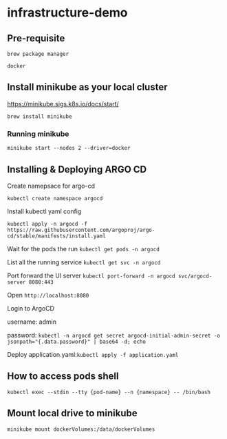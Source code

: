 # infrastructure-demo

## Pre-requisite

```brew package manager```

```docker```

## Install minikube as your local cluster

https://minikube.sigs.k8s.io/docs/start/

```brew install minikube```

### Running minikube

```minikube start --nodes 2 --driver=docker```

## Installing & Deploying ARGO CD

Create namepsace for argo-cd

```kubectl create namespace argocd```

Install kubectl yaml config

```kubectl apply -n argocd -f https://raw.githubusercontent.com/argoproj/argo-cd/stable/manifests/install.yaml```

Wait for the pods the run
```kubectl get pods -n argocd```

List all the running service
```kubectl get svc -n argocd```

Port forward the UI server
```kubectl port-forward -n argocd svc/argocd-server 8080:443```

Open ```http://localhost:8080```

Login to ArgoCD

username: admin

password: ```kubectl -n argocd get secret argocd-initial-admin-secret -o jsonpath="{.data.password}" | base64 -d; echo```

Deploy application.yaml:```kubectl apply -f application.yaml```

## How to access pods shell

```kubectl exec --stdin --tty {pod-name} --n {namespace} -- /bin/bash```

## Mount local drive to minikube

```minikube mount dockerVolumes:/data/dockerVolumes```


